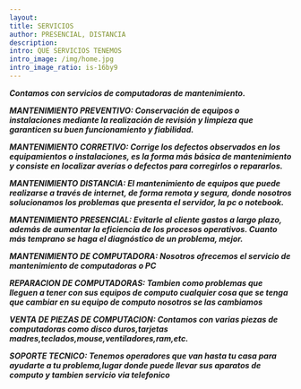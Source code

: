 ```yaml
--- 
layout: 
title: SERVICIOS
author: PRESENCIAL, DISTANCIA
description:
intro: QUE SERVICIOS TENEMOS
intro_image: /img/home.jpg
intro_image_ratio: is-16by9
---
```


**_Contamos con servicios de computadoras de mantenimiento._**

**_MANTENIMIENTO PREVENTIVO: Conservación de equipos o instalaciones mediante la realización de revisión y limpieza que garanticen su buen funcionamiento y fiabilidad._**

**_MANTENIMIENTO CORRETIVO: Corrige los defectos observados en los equipamientos o instalaciones, es la forma más básica de mantenimiento y consiste en localizar averías o defectos para corregirlos o repararlos._**

**_MANTENIMIENTO DISTANCIA: El mantenimiento de equipos que puede realizarse a través de internet, de forma remota y segura, donde nosotros solucionamos los problemas que presenta el servidor, la pc o notebook._**

**_MANTENIMIENTO PRESENCIAL: Evitarle al cliente gastos a largo plazo, además de aumentar la eficiencia de los procesos operativos. Cuanto más temprano se haga el diagnóstico de un problema, mejor._**

**_MANTENIMIENTO DE COMPUTADORA: Nosotros ofrecemos el servicio de mantenimiento de computadoras o PC_**

**_REPARACION DE COMPUTADORAS: Tambien como problemas que lleguen a tener con sus equipos de computo cualquier cosa que se tenga que cambiar en su equipo de computo nosotros se las cambiamos_**

**_VENTA DE PIEZAS DE COMPUTACION: Contamos con varias piezas de computadoras como disco duros,tarjetas madres,teclados,mouse,ventiladores,ram,etc._**

**_SOPORTE TECNICO: Tenemos operadores que van hasta tu casa para ayudarte a tu problema,lugar donde puede llevar sus aparatos de computo y tambien servicio via telefonico_**

